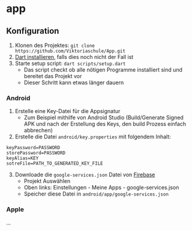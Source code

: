 # app

## Konfiguration
1. Klonen des Projektes: `git clone https://github.com/Viktoriaschule/App.git`
2. [Dart installieren](https://dart.dev/get-dart), falls dies noch nicht der Fall ist
2. Starte setup script: `dart scripts/setup.dart`
    - Das script checkt ob alle nötigen Programme installiert sind und bereitet das Projekt vor
    - Dieser Schritt kann etwas länger dauern

### Android
1. Erstelle eine Key-Datei für die Appsignatur
    - Zum Beispiel mithilfe von Android Studio (Build/Generate Signed APK und nach der Erstellung des Keys, den build Prozess einfach abbrechen)
2. Erstelle die Datei `android/key.properties` mit folgendem Inhalt:

```
keyPassword=PASSWORD
storePassword=PASSWORD
keyAlias=KEY
sotreFile=PATH_TO_GENERATED_KEY_FILE
```
3. Downloade die `google-services.json` Datei von [Firebase](https://console.firebase.google.com/)
    - Projekt Auswählen
    - Oben links: Einstellungen - Meine Apps - google-services.json
    - Speicher diese Datei in `android/app/google-services.json`

### Apple
...
